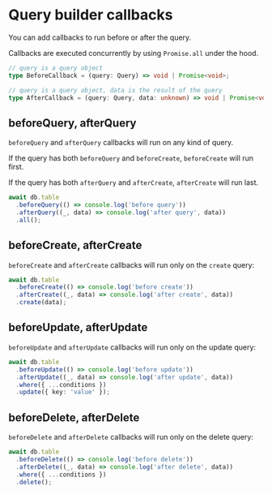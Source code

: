 # Query builder callbacks

You can add callbacks to run before or after the query.

Callbacks are executed concurrently by using `Promise.all` under the hood.

```ts
// query is a query object
type BeforeCallback = (query: Query) => void | Promise<void>;

// query is a query object, data is the result of the query
type AfterCallback = (query: Query, data: unknown) => void | Promise<void>;
```

## beforeQuery, afterQuery

`beforeQuery` and `afterQuery` callbacks will run on any kind of query.

If the query has both `beforeQuery` and `beforeCreate`, `beforeCreate` will run first.

If the query has both `afterQuery` and `afterCreate`, `afterCreate` will run last.

```ts
await db.table
  .beforeQuery(() => console.log('before query'))
  .afterQuery((_, data) => console.log('after query', data))
  .all();
```

## beforeCreate, afterCreate

`beforeCreate` and `afterCreate` callbacks will run only on the `create` query:

```ts
await db.table
  .beforeCreate(() => console.log('before create'))
  .afterCreate((_, data) => console.log('after create', data))
  .create(data);
```

## beforeUpdate, afterUpdate

`beforeUpdate` and `afterUpdate` callbacks will run only on the update query:

```ts
await db.table
  .beforeUpdate(() => console.log('before update'))
  .afterUpdate((_, data) => console.log('after update', data))
  .where({ ...conditions })
  .update({ key: 'value' });
```

## beforeDelete, afterDelete

`beforeDelete` and `afterDelete` callbacks will run only on the delete query:

```ts
await db.table
  .beforeDelete(() => console.log('before delete'))
  .afterDelete((_, data) => console.log('after delete', data))
  .where({ ...conditions })
  .delete();
```
